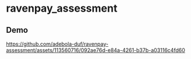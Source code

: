 # ravenpay_assessment

## Demo

https://github.com/adebola-duf/ravenpay-assessment/assets/113560716/092ae76d-e84a-4261-b37b-a03116c4fd60

